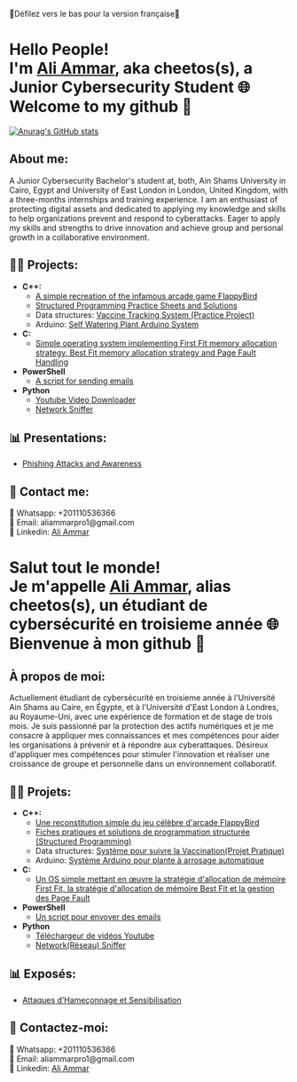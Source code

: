 🚨Défilez vers le bas pour la version française🚨

<h1> Hello People!</br>
I'm <a href="https://www.linkedin.com/in/aliaymanammar03/">Ali Ammar</a>, aka cheetos(s), a Junior Cybersecurity Student 🌐</br>
Welcome to my github 👋 </h1>

<a align="center">[![Anurag's GitHub stats](https://github-readme-stats.vercel.app/api?username=aliammar01)](https://github.com/anuraghazra/github-readme-stats)</a>

<h2> About me:</h2>
A Junior Cybersecurity Bachelor's student at, both, Ain Shams University in Cairo, Egypt and University of East London in London, United Kingdom, with a three-months internships and training experience. I am an enthusiast of protecting digital assets and dedicated to applying my knowledge and skills to help organizations prevent and respond to cyberattacks.
Eager to apply my skills and strengths to drive innovation and achieve group and personal growth in a collaborative environment.

<h2>👨‍💻 Projects:</h2>

- <b>C++:</b>
  - [A simple recreation of the infamous arcade game FlappyBird](https://github.com/AliAmmar01/FlappyBird-SFML)
  - [Structured Programming Practice Sheets and Solutions](https://github.com/AliAmmar01/Structured-Programming-Sheets)
  - Data structures: [Vaccine Tracking System (Practice Project)](https://github.com/AliAmmar01/Vaccine-Tracking-System)
  - Arduino: [Self Watering Plant Arduino System](https://github.com/AliAmmar01/Arduino-Self-Watering-Plant-System)
- <b>C:</b>
  - [Simple operating system implementing First Fit memory allocation strategy, Best Fit memory allocation strategy and Page Fault Handling](https://github.com/AliAmmar01/FOS)
- <b>PowerShell</b>
  - [A script for sending emails](https://github.com/AliAmmar01/EmailScript)
- <b>Python</b>
  - [Youtube Video Downloader](https://github.com/AliAmmar01/Yt-Vid-Downloader)
  - [Network Sniffer](https://github.com/AliAmmar01/CodeAlpha_Basic_Network_Sniffer)
 
<h2>📊 Presentations:</h2>

- [Phishing Attacks and Awareness](https://github.com/AliAmmar01/CodeAlpha_Phishing_Awareness_Training)

<h2>💬 Contact me:</h2>
📱 Whatsapp: +201110536366 </br>
📧 Email: aliammarpro1@gmail.com </br>
🔗 Linkedin: <a href="https://www.linkedin.com/in/aliaymanammar03/"> Ali Ammar </a>

<h1> Salut tout le monde! </br>
Je m'appelle <a href="https://www.linkedin.com/in/aliaymanammar03/">Ali Ammar</a>, alias cheetos(s), un étudiant de cybersécurité en troisieme année 🌐 </br>
Bienvenue à mon github 👋 </h1>

<h2> À propos de moi: </h2>
Actuellement étudiant de cybersécurité en troisieme année à l'Université Ain Shams au Caire, en Égypte, et à l'Université d'East London à Londres, au Royaume-Uni, avec une expérience de formation et de stage de trois mois. Je suis passionné par la protection des actifs numériques et je me consacre à appliquer mes connaissances et mes compétences pour aider les organisations à prévenir et à répondre aux cyberattaques.
Désireux d'appliquer mes compétences pour stimuler l'innovation et réaliser une croissance de groupe et personnelle dans un environnement collaboratif.

<h2>👨‍💻 Projets:</h2>

- <b>C++:</b>
  - [Une reconstitution simple du jeu célèbre d'arcade FlappyBird](https://github.com/AliAmmar01/FlappyBird-SFML)
  - [Fiches pratiques et solutions de programmation structurée (Structured Programming)](https://github.com/AliAmmar01/Structured-Programming-Sheets)
  - Data structures: [Système pour suivre la Vaccination(Projet Pratique)](https://github.com/AliAmmar01/Vaccine-Tracking-System)
  - Arduino: [Système Arduino pour plante à arrosage automatique](https://github.com/AliAmmar01/Arduino-Self-Watering-Plant-System)
- <b>C:</b>
  - [Un OS simple mettant en œuvre la stratégie d'allocation de mémoire First Fit, la stratégie d'allocation de mémoire Best Fit et la gestion des Page Fault](https://github.com/AliAmmar01/FOS)
- <b>PowerShell</b>
  - [Un script pour envoyer des emails](https://github.com/AliAmmar01/EmailScript)
- <b>Python</b>
  - [Téléchargeur de vidéos Youtube](https://github.com/AliAmmar01/Yt-Vid-Downloader)
  - [Network(Réseau) Sniffer](https://github.com/AliAmmar01/CodeAlpha_Basic_Network_Sniffer)
 
<h2>📊 Exposés:</h2>

- [Attaques d’Hameçonnage et Sensibilisation](https://github.com/AliAmmar01/CodeAlpha_Phishing_Awareness_Training)

<h2>💬 Contactez-moi:</h2>
📱 Whatsapp: +201110536366 </br>
📧 Email: aliammarpro1@gmail.com </br>
🔗 Linkedin: <a href="https://www.linkedin.com/in/aliaymanammar03/"> Ali Ammar </a>
